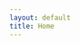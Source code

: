 ```yaml
---
layout: default
title: Home
---
```


<!DOCTYPE html>
<html>
    <head>
        <meta charset="utf-8">
        <title>{{ page.title }}</title>
        <link rel="stylesheet" href="{{ site.baseurl }}/css/main.css" >
    </head>
<body>




</body>
</html>